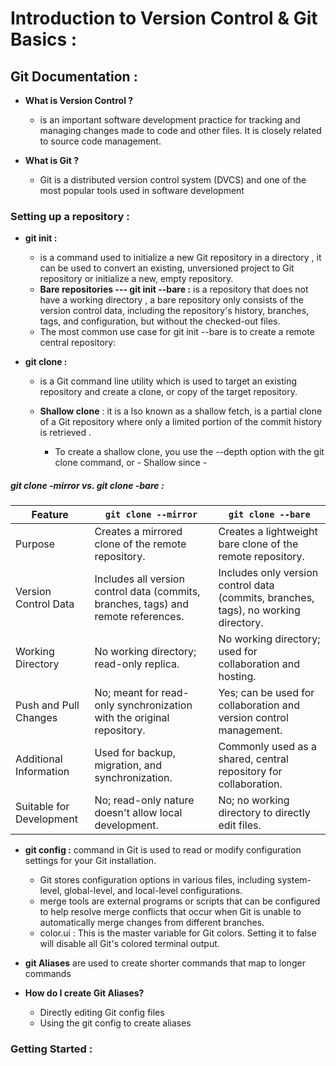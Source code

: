 # Introduction to Version Control & Git Basics : 

##  Git Documentation : 
- **What is Version Control ?** 
    - is an important software development practice for tracking and managing changes made to code and other files. It is closely related to source code management.

- **What is Git ?**
    - Git is a distributed version control system (DVCS) and one of the most popular tools used in software development


### Setting up a repository : 
- **git init :**
    - is a command used to initialize a new Git repository in a directory   , it can be used to convert an existing, unversioned project to Git      repository or initialize a new, empty repository. 
    - **Bare repositories --- git init --bare :** is a repository that does not have a working directory , a bare repository only consists of the version control data, including the repository's history, branches, tags, and configuration, but without the checked-out files.
    - The most common use case for  git init --bare is to create a remote central repository:

- **git clone :** 
    - is a Git command line utility which is used to target an existing repository and create a clone, or copy of the target repository.
   
     - **Shallow clone** : it is a lso known as a shallow fetch, is a partial clone of a Git repository where only a limited portion of the commit history is retrieved . 
        - To create a shallow clone, you use the --depth option with the git clone command, or - Shallow since -

##### git clone -mirror vs. git clone -bare :
| Feature                   | `git clone --mirror`                                                                 | `git clone --bare`                                                                  |
|---------------------------|--------------------------------------------------------------------------------------|--------------------------------------------------------------------------------------|
| Purpose                   | Creates a mirrored clone of the remote repository.                                  | Creates a lightweight bare clone of the remote repository.                          |
| Version Control Data      | Includes all version control data (commits, branches, tags) and remote references.  | Includes only version control data (commits, branches, tags), no working directory. |
| Working Directory         | No working directory; read-only replica.                                           | No working directory; used for collaboration and hosting.                          |
| Push and Pull Changes     | No; meant for read-only synchronization with the original repository.              | Yes; can be used for collaboration and version control management.                 |
| Additional Information    | Used for backup, migration, and synchronization.                                   | Commonly used as a shared, central repository for collaboration.                   |
| Suitable for Development  | No; read-only nature doesn't allow local development.                               | No; no working directory to directly edit files.                                    |

-  **git config :** command in Git is used to read or modify configuration settings for your Git installation.
    - Git stores configuration options in various files, including system-level, global-level, and local-level configurations.
    - merge tools are external programs or scripts that can be configured to help resolve merge conflicts that occur when Git is unable to automatically merge changes from different branches.
    - color.ui : This is the master variable for Git colors. Setting it to false will disable all Git's colored terminal output.

- **git Aliases** are used to create shorter commands that map to longer commands
- **How do I create Git Aliases?**
     - Directly editing Git config files
     - Using the git config to create aliases


### Getting Started : 
